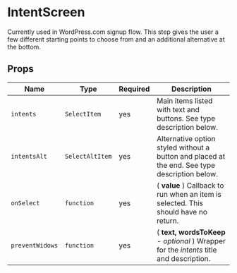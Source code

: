 # IntentScreen

Currently used in WordPress.com signup flow. This step gives the user a few different starting points to choose from and an additional alternative at the bottom.

## Props

| Name            | Type            | Required | Description                                                                                  |
| --------------- | --------------- | -------- | -------------------------------------------------------------------------------------------- |
| `intents`       | `SelectItem`    | yes      | Main items listed with text and buttons. See type description below.                         |
| `intentsAlt`    | `SelectAltItem` | yes      | Alternative option styled without a button and placed at the end. See type description below.|
| `onSelect`      | `function`      | yes      | ( **value** ) Callback to run when an item is selected. This should have no return.          |
| `preventWidows` | `function`      | yes      | ( **text, wordsToKeep** - _optional_ )  Wrapper for the _intents_ title and description.     |
